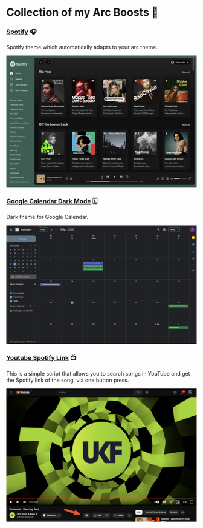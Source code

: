 # Collection of my Arc Boosts 🚀

### [Spotify](/spotify) 🎧

Spotify theme which automatically adapts to your arc theme. 

![Spotify Homescreen](spotify/spotify_homescreen.png "Spotify Homescreen")


### [Google Calendar Dark Mode](/google_calendar) 🗓️

Dark theme for Google Calendar.

![Google Calendar](google_calendar/google_calendar.png "Google Calendar")

### [Youtube Spotify Link](/youtube) 📺

This is a simple script that allows you to search songs in YouTube and get the Spotify link of the song, via one button press.

![Youtube Song](youtube/youtube_song.png "Youtube Song")
